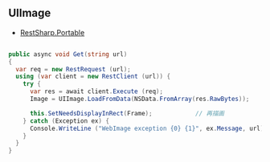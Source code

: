 ## UIImage

- [RestSharp.Portable](https://github.com/Sellegit/RestSharp.Portable)

~~~csharp

public async void Get(string url)
{		
  var req = new RestRequest (url);
  using (var client = new RestClient (url)) {
    try {
      var res = await client.Execute (req);
      Image = UIImage.LoadFromData(NSData.FromArray(res.RawBytes));

      this.SetNeedsDisplayInRect(Frame);		    // 再描画
    } catch (Exception ex) {
      Console.WriteLine ("WebImage exception {0} {1}", ex.Message, url);
    }
  }
}
~~~
